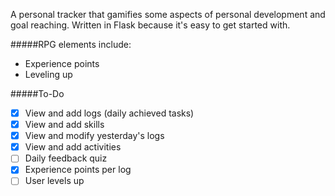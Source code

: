 A personal tracker that gamifies some aspects of personal development and goal reaching. Written in Flask because it's easy to get started with.

#####RPG elements include:
+ Experience points
+ Leveling up

#####To-Do
+ [X] View and add logs (daily achieved tasks)
+ [X] View and add skills
+ [X] View and modify yesterday's logs
+ [X] View and add activities
+ [ ] Daily feedback quiz
+ [X] Experience points per log
+ [ ] User levels up
